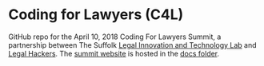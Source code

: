 # Coding for Lawyers (C4L)
GitHub repo for the April 10, 2018 Coding For Lawyers Summit, a partnership between The Suffolk [Legal Innovation and Technology Lab](suffolklitlab.github.io) and [Legal Hackers](https://legalhackers.org/). The [summit website](https://suffolklitlab.github.io/C4L/) is hosted in the [docs folder](https://github.com/SuffolkLITLab/C4L/tree/master/docs).
